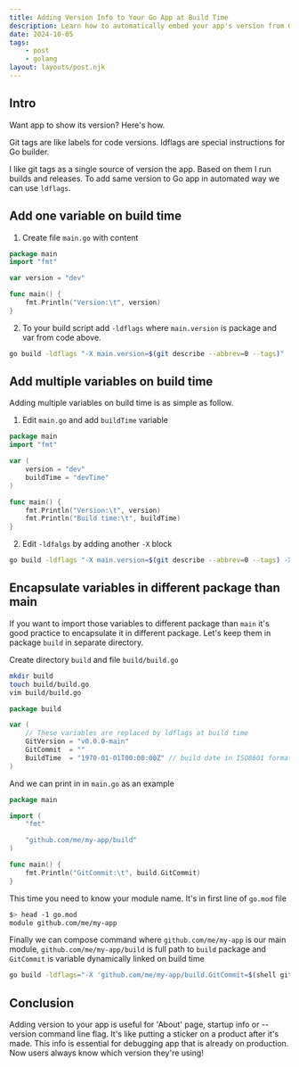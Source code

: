 ```yaml
---
title: Adding Version Info to Your Go App at Build Time
description: Learn how to automatically embed your app's version from Git tags into your Go binary during build.
date: 2024-10-05
tags:
    - post
    - golang
layout: layouts/post.njk
---
```


## Intro

Want app to show its version? Here's how.

Git tags are like labels for code versions. ldflags are special instructions for Go builder.

I like git tags as a single source of version the app. Based on them I run builds and releases. To add same version to Go app in automated way we can use `ldflags`.

## Add one variable on build time

1. Create file `main.go` with content

```go main.go
package main
import "fmt"

var version = "dev"

func main() {
    fmt.Println("Version:\t", version)
}
```

2. To your build script add `-ldflags` where `main.version` is package and var from code above.

```bash
go build -ldflags "-X main.version=$(git describe --abbrev=0 --tags)"
```

## Add multiple variables on build time

Adding multiple variables on build time is as simple as follow.

1. Edit `main.go` and add `buildTime` variable

```go main.go
package main
import "fmt"

var (
    version = "dev"
    buildTime = "devTime"
)

func main() {
    fmt.Println("Version:\t", version)
    fmt.Println("Build time:\t", buildTime)
}
```

2. Edit `-ldfalgs` by adding another `-X` block

```bash
go build -ldflags "-X main.version=$(git describe --abbrev=0 --tags) -X main.buildTime=$(date)"
```

## Encapsulate variables in different package than main

If you want to import those variables to different package than `main` it's good practice to encapsulate it in different package.
Let's keep them in package `build` in separate directory.

Create directory `build` and file `build/build.go`

```bash
mkdir build
touch build/build.go
vim build/build.go
```

```go build.go
package build

var (
	// These variables are replaced by ldflags at build time
	GitVersion = "v0.0.0-main"
	GitCommit  = ""
	BuildTime  = "1970-01-01T00:00:00Z" // build date in ISO8601 format
)
```

And we can print in in `main.go` as an example

```go main.go
package main

import (
	"fmt"

	"github.com/me/my-app/build"
)

func main() {
	fmt.Println("GitCommit:\t", build.GitCommit)
}
```

This time you need to know your module name. It's in first line of `go.mod` file

```bash
$> head -1 go.mod
module github.com/me/my-app
```

Finally we can compose command where `github.com/me/my-app` is our main module, `github.com/me/my-app/build` is full path to `build` package and `GitCommit` is variable dynamically linked on build time
```bash
go build -ldflags="-X 'github.com/me/my-app/build.GitCommit=$(shell git rev-parse --short=7 HEAD)'" -o=/tmp/bin/my-app .
```


## Conclusion

Adding version to your app is useful for 'About' page, startup info or --version command line flag. It's like putting a sticker on a product after it's made. This info is essential for debugging app that is already on production. Now users always know which version they're using!
